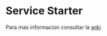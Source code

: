 # Service Starter

Para mas informacion consultar la [wiki](https://github.com/abeldevelop/backend-architecture/wiki/Service-Starter)
